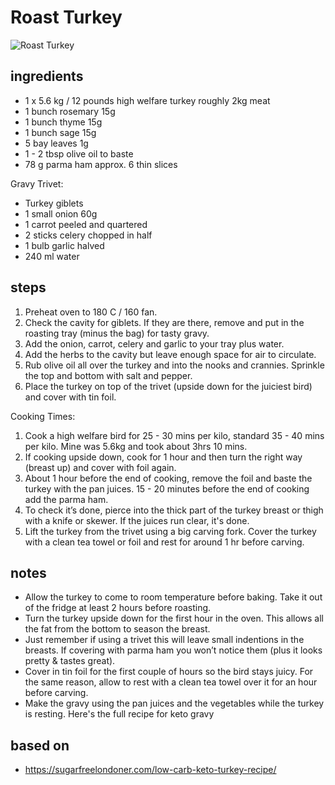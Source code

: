 # Roast Turkey

![Roast Turkey](https://recipes.ratcliffefamily.org/images/roast-turkey.jpg)

## ingredients

- 1 x 5.6 kg / 12 pounds high welfare turkey roughly 2kg meat
- 1 bunch rosemary 15g
- 1 bunch thyme 15g
- 1 bunch sage 15g
- 5 bay leaves 1g
- 1 - 2 tbsp olive oil to baste
- 78 g parma ham approx. 6 thin slices

Gravy Trivet:

- Turkey giblets
- 1 small onion 60g
- 1 carrot peeled and quartered
- 2 sticks celery chopped in half
- 1 bulb garlic halved
- 240 ml water

## steps

1. Preheat oven to 180 C / 160 fan.
2. Check the cavity for giblets. If they are there, remove and put in the roasting tray (minus the bag) for tasty gravy.
3. Add the onion, carrot, celery and garlic to your tray plus water.
4. Add the herbs to the cavity but leave enough space for air to circulate.
5. Rub olive oil all over the turkey and into the nooks and crannies. Sprinkle the top and bottom with salt and pepper.
6. Place the turkey on top of the trivet (upside down for the juiciest bird) and cover with tin foil.

Cooking Times:

1. Cook a high welfare bird for 25 - 30 mins per kilo, standard 35 - 40 mins per kilo. Mine was 5.6kg and took about 3hrs 10 mins.
2. If cooking upside down, cook for 1 hour and then turn the right way (breast up) and cover with foil again.
3. About 1 hour before the end of cooking, remove the foil and baste the turkey with the pan juices. 15 - 20 minutes before the end of cooking add the parma ham.
4. To check it’s done, pierce into the thick part of the turkey breast or thigh with a knife or skewer. If the juices run clear, it's done.
5. Lift the turkey from the trivet using a big carving fork. Cover the turkey with a clean tea towel or foil and rest for around 1 hr before carving.

## notes

- Allow the turkey to come to room temperature before baking. Take it out of the fridge at least 2 hours before roasting.
- Turn the turkey upside down for the first hour in the oven. This allows all the fat from the bottom to season the breast.
- Just remember if using a trivet this will leave small indentions in the breasts. If covering with parma ham you won’t notice them (plus it looks pretty & tastes great).
- Cover in tin foil for the first couple of hours so the bird stays juicy. For the same reason, allow to rest with a clean tea towel over it for an hour before carving.
- Make the gravy using the pan juices and the vegetables while the turkey is resting. Here's the full recipe for keto gravy

## based on

- https://sugarfreelondoner.com/low-carb-keto-turkey-recipe/
